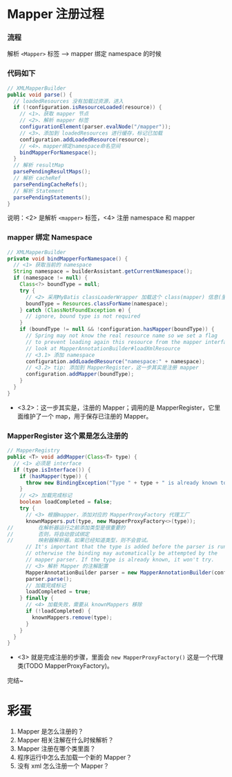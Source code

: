 # Mapper 注册过程

### 流程

解析 `<Mapper>` 标签 --> mapper 绑定 namespace 的时候

### 代码如下

```java
// XMLMapperBuilder
public void parse() {
  // loadedResources 没有加载过资源，进入
  if (!configuration.isResourceLoaded(resource)) {
    // <1>、获取 mapper 节点
    // <2>、解析 mapper 标签
    configurationElement(parser.evalNode("/mapper"));
    // <3>、添加到 loadedResources 进行缓存，标记已加载
    configuration.addLoadedResource(resource);
    // <4>、mapper绑定namespace命名空间
    bindMapperForNamespace();
  }
  // 解析 resultMap
  parsePendingResultMaps();
  // 解析 cacheRef
  parsePendingCacheRefs();
  // 解析 Statement
  parsePendingStatements();
}
```

说明：<2> 是解析 `<mapper>` 标签，<4> 注册 namespace 和 mapper

### mapper 绑定 Namespace

```java
// XMLMapperBuilder
private void bindMapperForNamespace() {
  // <1> 获取当前的 namespace
  String namespace = builderAssistant.getCurrentNamespace();
  if (namespace != null) {
    Class<?> boundType = null;
    try {
      // <2> 采用MyBatis classLoaderWrapper 加载这个 class(mapper) 信息(里面其实就是ClassLoader)
      boundType = Resources.classForName(namespace);
    } catch (ClassNotFoundException e) {
      // ignore, bound type is not required
    }
    if (boundType != null && !configuration.hasMapper(boundType)) {
      // Spring may not know the real resource name so we set a flag
      // to prevent loading again this resource from the mapper interface
      // look at MapperAnnotationBuilder#loadXmlResource
      // <3.1> 添加 namespace
      configuration.addLoadedResource("namespace:" + namespace);
      // <3.2> tip: 添加到 MapperRegister，这一步其实是注册 mapper
      configuration.addMapper(boundType);
    }
  }
}
```

- <3.2>：这一步其实是，注册的 Mapper；调用的是 MapperRegister，它里面维护了一个 map，用于保存已注册的 Mapper。

### MapperRegister 这个累是怎么注册的

```java
// MapperRegistry
public <T> void addMapper(Class<T> type) {
  // <1> 必须是 interface
  if (type.isInterface()) {
    if (hasMapper(type)) {
      throw new BindingException("Type " + type + " is already known to the MapperRegistry.");
    }
    // <2> 加载完成标记
    boolean loadCompleted = false;
    try {
      // <3> 根据mapper，添加对应的 MapperProxyFactory 代理工厂
      knownMappers.put(type, new MapperProxyFactory<>(type));
//        在解析器运行之前添加类型是很重要的
//        否则，将自动尝试绑定
//        映射器解析器。如果已经知道类型，则不会尝试。
      // It's important that the type is added before the parser is run
      // otherwise the binding may automatically be attempted by the
      // mapper parser. If the type is already known, it won't try.
      // <3> 解析 Mapper 的注解配置
      MapperAnnotationBuilder parser = new MapperAnnotationBuilder(config, type);
      parser.parse();
      // 加载完成标记
      loadCompleted = true;
    } finally {
      // <4> 加载失败，需要从 knownMappers 移除
      if (!loadCompleted) {
        knownMappers.remove(type);
      }
    }
  }
}
```

- <3> 就是完成注册的步骤，里面会 `new MapperProxyFactory()` 这是一个代理类(TODO MapperProxyFactory)。

完结~

# 彩蛋

1. Mapper 是怎么注册的？
2. Mapper 相关注解在什么时候解析？
3. Mapper 注册在哪个类里面？
4. 程序运行中怎么去加载一个新的 Mapper？
5. 没有 xml 怎么注册一个 Mapper？
